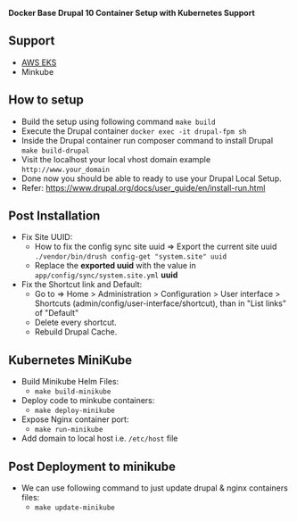 
**Docker Base Drupal 10 Container Setup with Kubernetes Support**

## Support
- [AWS EKS](HOW_TO_AWS_EKS.md)
- Minkube


## How to setup
- Build the setup using following command ```make build```
- Execute the Drupal container ```docker exec -it drupal-fpm sh```
- Inside the Drupal container run composer command to install Drupal ```make build-drupal```
- Visit the localhost your local vhost domain example ```http://www.your_domain```
- Done now you should be able to ready to use your Drupal Local Setup.
- Refer: https://www.drupal.org/docs/user_guide/en/install-run.html


## Post Installation

 - Fix Site UUID:
	 - How to fix the config sync site uuid => Export the current site uuid ```./vendor/bin/drush config-get "system.site" uuid``` 
	 - Replace the **exported uuid** with the value in `app/config/sync/system.site.yml` **uuid**
- Fix the Shortcut link and Default:
	- Go to => Home > Administration > Configuration > User interface > Shortcuts (admin/config/user-interface/shortcut), than in "List links" of "Default"
	- Delete every shortcut.
	- Rebuild Drupal Cache.


## Kubernetes MiniKube

- Build Minikube Helm Files:
	- ```make build-minikube```
- Deploy code to minkube containers:
	- ```make deploy-minikube```
- Expose Nginx container port:
	- ```make run-minikube```
- Add domain to local host i.e. ```/etc/host``` file

## Post Deployment to minikube 
- We can use following command to just update drupal & nginx containers files:
	- ```make update-minikube```
